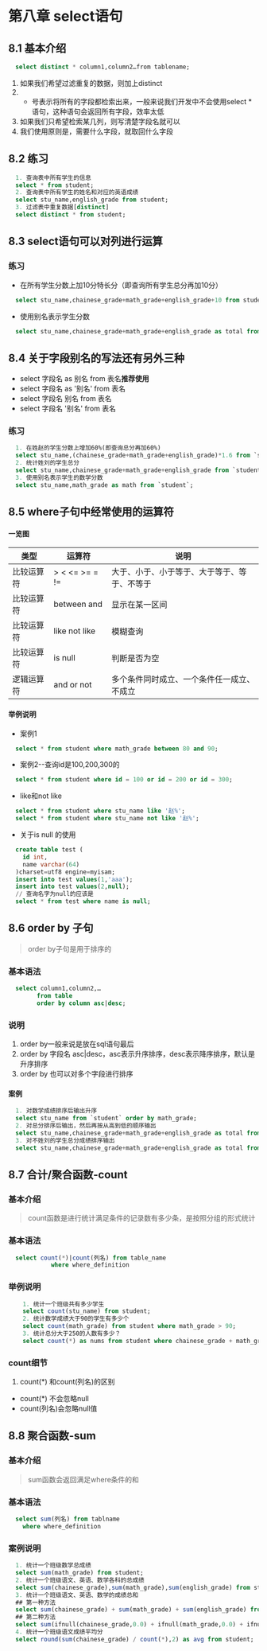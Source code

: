 # 第八章 select语句
## 8.1 基本介绍
```sql
  select distinct * column1,column2…from tablename;
```
1. 如果我们希望过滤重复的数据，则加上distinct
2. * 号表示将所有的字段都检索出来，一般来说我们开发中不会使用select * 语句，这种语句会返回所有字段，效率太低
4. 如果我们只希望检索某几列，则写清楚字段名就可以
5. 我们使用原则是，需要什么字段，就取回什么字段
## 8.2 练习
```sql
  1. 查询表中所有学生的信息
  select * from student;
  2. 查询表中所有学生的姓名和对应的英语成绩
  select stu_name,english_grade from student;
  3. 过滤表中重复数据[distinct]
  select distinct * from student;
```
## 8.3 select语句可以对列进行运算
### 练习
+ 在所有学生分数上加10分特长分（即查询所有学生总分再加10分）
```sql
  select stu_name,chainese_grade+math_grade+english_grade+10 from student;
```
+ 使用别名表示学生分数
```sql
  select stu_name,chainese_grade+math_grade+english_grade as total from student;
```
## 8.4 关于字段别名的写法还有另外三种
+ select 字段名 as 别名 from 表名<b>推荐使用</b>
+ select 字段名 as '别名' from 表名
+ select 字段名 别名 from 表名
+ select 字段名 '别名' from 表名
### 练习
```sql
  1. 在姓赵的学生分数上增加60%(即查询总分再加60%)
  select stu_name,(chainese_grade+math_grade+english_grade)*1.6 from `student` where stu_name like '赵%';
  2. 统计姓刘的学生总分
  select stu_name,chainese_grade+math_grade+english_grade from `student` where stu_name like '刘%';
  3. 使用别名表示学生的数学分数
  select stu_name,math_grade as math from `student`;
```
## 8.5 where子句中经常使用的运算符
#### 一览图
| 类型 | 运算符 | 说明 |
| ---- | ---- | ---- |
| 比较运算符 | > < <= >= = != | 大于、小于、小于等于、大于等于、等于、不等于 |
| 比较运算符 | between and | 显示在某一区间 |
| 比较运算符 | like not like | 模糊查询 |
| 比较运算符 | is null | 判断是否为空 |
| 逻辑运算符 | and or not | 多个条件同时成立、一个条件任一成立、不成立 |
#### 举例说明
+ 案例1
```sql
  select * from student where math_grade between 80 and 90;
```
+ 案例2--查询id是100,200,300的
```sql
  select * from student where id = 100 or id = 200 or id = 300;
```
+ like和not like
```sql
  select * from student where stu_name like '赵%';
  select * from student where stu_name not like '赵%';
```
+ 关于is null 的使用
```sql
  create table test (
    id int,
    name varchar(64)
  )charset=utf8 engine=myisam;
  insert into test values(1,'aaa');
  insert into test values(2,null);
  // 查询名字为null的应该是
  select * from test where name is null;
```
## 8.6 order by 子句
> order by子句是用于排序的
### 基本语法
```sql
  select column1,column2,…
        from table
        order by column asc|desc;
```
### 说明
1. order by一般来说是放在sql语句最后
2. order by 字段名 asc|desc，asc表示升序排序，desc表示降序排序，默认是升序排序
3. order by 也可以对多个字段进行排序
#### 案例
```sql
  1. 对数学成绩排序后输出升序
  select stu_name from `student` order by math_grade;
  2. 对总分排序后输出，然后再按从高到低的顺序输出
  select stu_name,chainese_grade+math_grade+english_grade as total from `student` order by total desc;
  3. 对不姓刘的学生总分成绩排序输出
  select stu_name,chainese_grade+math_grade+english_grade as total from `student` where stu_name not like '刘%' order by total;
```
## 8.7 合计/聚合函数-count
### 基本介绍
> count函数是进行统计满足条件的记录数有多少条，是按照分组的形式统计
### 基本语法
```sql
  select count(*)|count(列名) from table_name
            where where_definition
```
### 举例说明
```sql
    1. 统计一个班级共有多少学生
    select count(stu_name) from student;
    2. 统计数学成绩大于90的学生有多少个
    select count(math_grade) from student where math_grade > 90;
    3. 统计总分大于250的人数有多少？
    select count(*) as nums from student where chainese_grade + math_grade+english_grade > 250;
```
### count细节
1. count(*) 和count(列名)的区别
+ count(*) 不会忽略null
+ count(列名)会忽略null值
## 8.8 聚合函数-sum
### 基本介绍
> sum函数会返回满足where条件的和
### 基本语法
```sql
  select sum(列名) from tablname
    where where_definition
```
### 案例说明
```sql
  1. 统计一个班级数学总成绩
  select sum(math_grade) from student;
  2. 统计一个班级语文、英语、数学各科的总成绩
  select sum(chainese_grade),sum(math_grade),sum(english_grade) from student;
  3. 统计一个班级语文、英语、数学的成绩总和
  ## 第一种方法
  select sum(chainese_grade) + sum(math_grade) + sum(english_grade) from student;
  ## 第二种方法
  select sum(ifnull(chainese_grade,0.0) + ifnull(math_grade,0.0) + ifnull(english_grade,0.0)) from student;
  4. 统计一个班级语文成绩平均分
  select round(sum(chainese_grade) / count(*),2) as avg from student;
```
